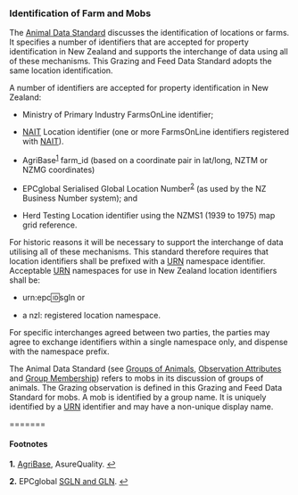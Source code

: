 ### Identification of Farm and Mobs

The [Animal Data Standard](https://github.com/Datalinker-Org/Farm-Data-Standards/blob/master/Animal%20Data%20Standards/ADS_Identification-of-Animals-Herds-and-Locations.md) discusses the identification of locations or farms. It specifies a number of identifiers that are accepted for property identification in New Zealand and supports the interchange of data using all of these mechanisms.  This Grazing and Feed Data Standard adopts the same location identification.

A number of identifiers are accepted for property identification in New Zealand:

* Ministry of Primary Industry FarmsOnLine identifier;

* [NAIT](PGFDS_Definitions-and-Abbreviations_Interpretation.md#Definitions-and-Abbreviations) Location identifier (one or more FarmsOnLine identifiers registered with [NAIT](PGFDS_Definitions-and-Abbreviations_Interpretation.md#Definitions-and-Abbreviations)).

* AgriBase<sup id="AgriBase">[1](#f1)</sup> farm_id (based on a coordinate pair in lat/long, NZTM or NZMG coordinates)

* EPCglobal Serialised Global Location Number<sup id="ECPG">[2](#f2)</sup> (as used by the NZ Business Number system); and

* Herd Testing Location identifier using the NZMS1 (1939 to 1975) map grid reference.

For historic reasons it will be necessary to support the interchange of data utilising all of these mechanisms. This standard therefore requires that location identifiers shall be prefixed with a [URN](PGFDS_Definitions-and-Abbreviations_Interpretation.md#Definitions-and-Abbreviations) namespace identifier. Acceptable [URN](PGFDS_Definitions-and-Abbreviations_Interpretation.md#Definitions-and-Abbreviations) namespaces for use in New Zealand location identifiers shall be:

* urn:epc:id:sgln or

* a nzl: registered location namespace.

For specific interchanges agreed between two parties, the parties may agree to exchange identifiers within a single namespace only, and dispense with the namespace prefix.

The Animal Data Standard (see [Groups of Animals](https://github.com/Datalinker-Org/Farm-Data-Standards/blob/master/Animal%20Data%20Standards/ADS_Groups-of-Animals.md), [Observation Attributes](https://github.com/Datalinker-Org/Farm-Data-Standards/blob/master/Animal%20Data%20Standards/ADS_Animal-Observations.md#Observation-Attributes) and [Group Membership](https://github.com/Datalinker-Org/Farm-Data-Standards/blob/master/Animal%20Data%20Standards/ADS_Animal-Lifecycle-Data-Dictionary_Group-Membership.md)) refers to mobs in its discussion of groups of animals. The Grazing observation is defined in this Grazing and Feed Data Standard for mobs.  A mob is identified by a group name.  It is uniquely identified by a [URN](PGFDS_Definitions-and-Abbreviations_Interpretation.md#Definitions-and-Abbreviations) identifier and may have a non-unique display name.

=======


#### Footnotes

<b id="f1">1.</b> [AgriBase](https://www.asurequality.com/our-solutions/agribase/), AsureQuality. [↩](#AgriBase)

<b id="f2">2.</b> EPCglobal [SGLN and GLN](http://www.gs1.org/access-gdsn-standards). [↩](#ECPG)
